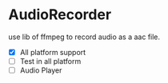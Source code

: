 # AudioRecorder

use lib of ffmpeg to record audio as a aac file.

- [x] All platform support
- [ ] Test in all platform
- [ ] Audio Player